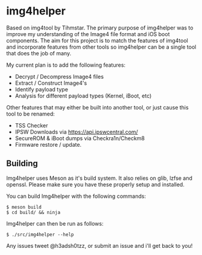 # img4helper

Based on img4tool by Tihmstar. The primary purpose of img4helper was to improve my understanding of the Image4 file format and iOS boot components. The aim for this project is to match the features of img4tool and incorporate features from other tools so img4helper can be a single tool that does the job of many.

My current plan is to add the following features:
 * Decrypt / Decompress Image4 files
 * Extract / Construct Image4's
 * Identify payload type
 * Analysis for different payload types (Kernel, iBoot, etc)

Other features that may either be built into another tool, or just cause this tool to be renamed:
 * TSS Checker
 * IPSW Downloads via https://api.ipswcentral.com/
 * SecureROM & iBoot dumps via Checkra1n/Checkm8
 * Firmware restore / update.

## Building

Img4helper uses Meson as it's build system. It also relies on glib, lzfse and openssl. Please make sure you have these properly setup and installed.

You can build Img4helper with the following commands:
```
$ meson build
$ cd build/ && ninja
```

Img4helper can then be run as follows:
```
$ ./src/img4helper --help
```

Any issues tweet @h3adsh0tzz, or submit an issue and i'll get back to you!
